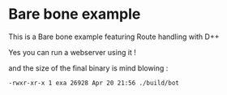 # Bare bone example

This is a Bare bone example featuring Route handling with D++

Yes you can run a webserver using it !

and the size of the final binary is mind blowing :

```bash
-rwxr-xr-x 1 exa 26928 Apr 20 21:56 ./build/bot
``` 
